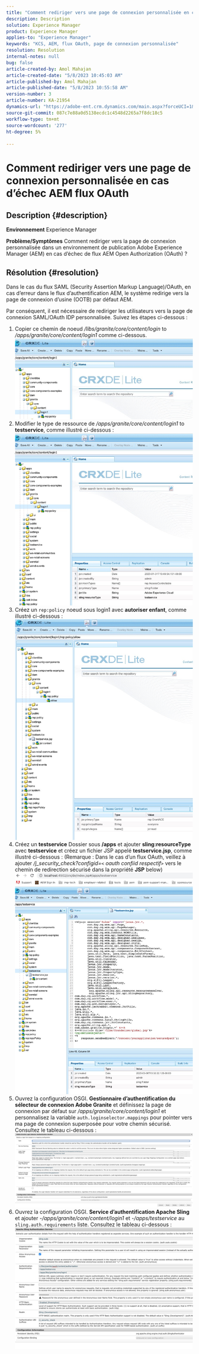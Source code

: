 ```yaml
---
title: "Comment rediriger vers une page de connexion personnalisée en cas d’échec AEM flux OAuth"
description: Description
solution: Experience Manager
product: Experience Manager
applies-to: "Experience Manager"
keywords: "KCS, AEM, flux OAuth, page de connexion personnalisée"
resolution: Resolution
internal-notes: null
bug: false
article-created-by: Amol Mahajan
article-created-date: "5/8/2023 10:45:03 AM"
article-published-by: Amol Mahajan
article-published-date: "5/8/2023 10:55:58 AM"
version-number: 3
article-number: KA-21954
dynamics-url: "https://adobe-ent.crm.dynamics.com/main.aspx?forceUCI=1&pagetype=entityrecord&etn=knowledgearticle&id=e93f925e-8ded-ed11-8849-6045bd006295"
source-git-commit: 087c7e88a0d5138ecdc1c4548d2265a7f8dc18c5
workflow-type: tm+mt
source-wordcount: '277'
ht-degree: 5%

---
```


# Comment rediriger vers une page de connexion personnalisée en cas d’échec AEM flux OAuth

## Description {#description}

<b>Environnement</b>
Experience Manager


<b>Problème/Symptômes</b>
Comment rediriger vers la page de connexion personnalisée dans un environnement de publication Adobe Experience Manager (AEM) en cas d’échec de flux AEM Open Authorization (OAuth) ?


## Résolution {#resolution}


Dans le cas du flux SAML (Security Assertion Markup Language)/OAuth, en cas d’erreur dans le flux d’authentification AEM, le système redirige vers la page de connexion d’usine (OOTB) par défaut AEM.

Par conséquent, il est nécessaire de rediriger les utilisateurs vers la page de connexion SAML/OAuth IDP personnalisée. Suivez les étapes ci-dessous :

1. Copier ce chemin de noeud */libs/granite/core/content/login* to */apps/granite/core/content/login1* comme ci-dessous.![](assets/704db5a9-53eb-ed11-a7c6-6045bd006e5a.png)
2. Modifier le type de ressource de */apps/granite/core/content/login1* to <b>testservice</b>, comme illustré ci-dessous :![](assets/25e0ebb5-ede4-ed11-a7c7-6045bd006a22.png)
3. Créez un `rep:policy` noeud sous login1 avec <b>autoriser enfant</b>, comme illustré ci-dessous :![](assets/cc0347ce-ede4-ed11-a7c7-6045bd006a22.png)
4. Créez un <b>testservice</b> Dossier sous <b>/apps</b> et ajouter <b>sling:resourceType</b> avec <b>testservice</b> et créez un fichier JSP appelé <b>testservice.jsp</b>, comme illustré ci-dessous : (Remarque : Dans le cas d’un flux OAuth, veillez à ajouter */j_security_check?configid=`<` oauth confiid respectif`>`* vers le chemin de redirection sécurisé dans la propriété <b>JSP</b> below)![](assets/aec657e1-ede4-ed11-a7c7-6045bd006a22.png)
5. Ouvrez la configuration OSGI. <b>Gestionnaire d’authentification du sélecteur de connexion Adobe Granite</b> et définissez la page de connexion par défaut sur */apps/granite/core/content/login1* et personnalisez la variable `auth.loginselector.mappings` pour pointer vers ma page de connexion superposée pour votre chemin sécurisé. Consultez le tableau ci-dessous :![](assets/b45869f6-ede4-ed11-a7c7-6045bd006a22.png)
6. Ouvrez la configuration OSGI. <b>Service d’authentification Apache Sling</b> et ajouter *-/apps/granite/core/content/login1* et *-/apps/testservice* au `sling.auth.requirements` liste. Consultez le tableau ci-dessous :![](assets/494fad08-eee4-ed11-a7c7-6045bd006a22.png)

